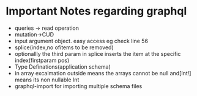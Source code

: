 # Important Notes regarding graphql

- queries -> read operation
- mutation->CUD
- input argument object. easy access eg check line 56
- splice(index,no ofitems to be removed)
- optionallly the third param in splice inserts the item at the specific index(firstparam pos)
- Type Definations(application schema)
- in array excalmation outside means the arrays cannot be null and[Int!] means its non nullable Int
- graphql-import for importing multiple schema files
